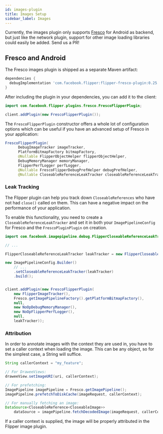 ```yaml
---
id: images-plugin
title: Images Setup
sidebar_label: Images
---
```


Currently, the images plugin only supports [Fresco](https://frescolib.org/) for Android as backend, but just like the network plugin, support for other image loading libraries
could easily be added. Send us a PR!

## Fresco and Android

The Fresco images plugin is shipped as a separate Maven artifact:

```groovy
dependencies {
  debugImplementation 'com.facebook.flipper:flipper-fresco-plugin:0.25.0'
}
```

After including the plugin in your dependencies, you can add it to the
client:

```java
import com.facebook.flipper.plugins.fresco.FrescoFlipperPlugin;

client.addPlugin(new FrescoFlipperPlugin());
```

The `FrescoFlipperPlugin` constructor offers a whole lot of configuration options which
can be useful if you have an advanced setup of Fresco in your application:


```java
FrescoFlipperPlugin(
      DebugImageTracker imageTracker,
      PlatformBitmapFactory bitmapFactory,
      @Nullable FlipperObjectHelper flipperObjectHelper,
      DebugMemoryManager memoryManager,
      FlipperPerfLogger perfLogger,
      @Nullable FrescoFlipperDebugPrefHelper debugPrefHelper,
      @Nullable CloseableReferenceLeakTracker closeableReferenceLeakTracker) { ... }
```

### Leak Tracking

The Flipper plugin can help you track down `CloseableReferences` who have not had
`close()` called on them. This can have a negative impact on the performance of
your application.

To enable this functionality, you need to create a `CloseableReferenceLeakTracker`
and set it in both your `ImagePipelineConfig` for Fresco and the `FrescoPluginPlugin`
on creation.

```java
import com.facebook.imagepipeline.debug.FlipperCloseableReferenceLeakTracker;

// ...

FlipperCloseableReferenceLeakTracker leakTracker = new FlipperCloseableReferenceLeakTracker();

new ImagePipelineConfig.Builder()
    // ...
    .setCloseableReferenceLeakTracker(leakTracker)
    .build();


client.addPlugin(new FrescoFlipperPlugin(
    new FlipperImageTracker(),
    Fresco.getImagePipelineFactory().getPlatformBitmapFactory(),
    null,
    new NoOpDebugMemoryManager(),
    new NoOpFlipperPerfLogger(),
    null,
    leakTracker));
```

### Attribution

In order to annotate images with the context they are used in, you have to set a
caller context when loading the image. This can be any object, so for the simplest
case, a String will suffice.

```java
String callerContext = "my_feature";

// For DraweeViews:
draweeView.setImageURI(uri, callerContext);

// For prefetching:
ImagePipeline imagePipeline = Fresco.getImagePipeline();
imagePipeline.prefetchToDiskCache(imageRequest, callerContext);

// For manually fetching an image:
DataSource<CloseableReference<CloseableImage>>
    dataSource = imagePipeline.fetchDecodedImage(imageRequest, callerContext);
```

If a caller context is supplied, the image will be properly attributed in the
Flipper image plugin.
